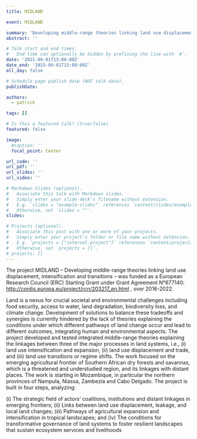 ```yaml
---
title: MIDLAND

event: MIDLAND

summary: 'Developing middle-range theories linking land use displacement, intensification and transitions'
abstract: ''

# Talk start and end times.
#   End time can optionally be hidden by prefixing the line with `#`.
date: '2021-09-01T13:00:00Z'
date_end: '2023-09-01T15:00:00Z'
all_day: false

# Schedule page publish date (NOT talk date).
publishDate: 

authors: 
  - patrick

tags: []

# Is this a featured talk? (true/false)
featured: false

image:
  #caption: ''
  focal_point: Center

url_code: ''
url_pdf: ''
url_slides: ''
url_video: ''

# Markdown Slides (optional).
#   Associate this talk with Markdown slides.
#   Simply enter your slide deck's filename without extension.
#   E.g. `slides = "example-slides"` references `content/slides/example-slides.md`.
#   Otherwise, set `slides = ""`.
slides:

# Projects (optional).
#   Associate this post with one or more of your projects.
#   Simply enter your project's folder or file name without extension.
#   E.g. `projects = ["internal-project"]` references `content/project/deep-learning/index.md`.
#   Otherwise, set `projects = []`.
# projects: []
---
```


The project MIDLAND – Developing middle-range theories linking land use displacement, intensification and transitions – was funded as a European Research Council (ERC) Starting Grant under Grant Agreement N°677140: http://cordis.europa.eu/project/rcn/203217_en.html , over 2016-2022.

Land is a nexus for crucial societal and environmental challenges including food security, access to water, land degradation, biodiversity loss, and climate change. Development of solutions to balance these tradeoffs and synergies is currently hindered by the lack of theories explaining the conditions under which different pathways of land change occur and lead to different outcomes, integrating human and environmental aspects. The project developed and tested integrated middle-range theories explaining the linkages between three of the major processes in land systems, i.e., (i) land use intensification and expansion, (ii) land use displacement and trade, and (iii) land use transitions or regime shifts. The work focused on the emerging agricultural frontier of Southern African dry forests and savannas, which is a threatened and understudied region, and its linkages with distant places. The work is starting in Mozambique, in particular the northern provinces of Nampula, Niassa, Zambezia and Cabo Delgado. The project is built in four steps, analyzing:

(i) The strategic field of actors’ coalitions, institutions and distant linkages in emerging frontiers;
(ii) Links between land use displacement, leakage, and local land changes;
(iii) Pathways of agricultural expansion and intensification in tropical landscapes; and
(iv) The conditions for transformative governance of land systems to foster resilient landscapes that sustain ecosystem services and livelihoods